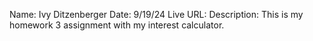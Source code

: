 Name: Ivy Ditzenberger
Date: 9/19/24
Live URL:
Description:
This is my homework 3 assignment with my interest calculator.
